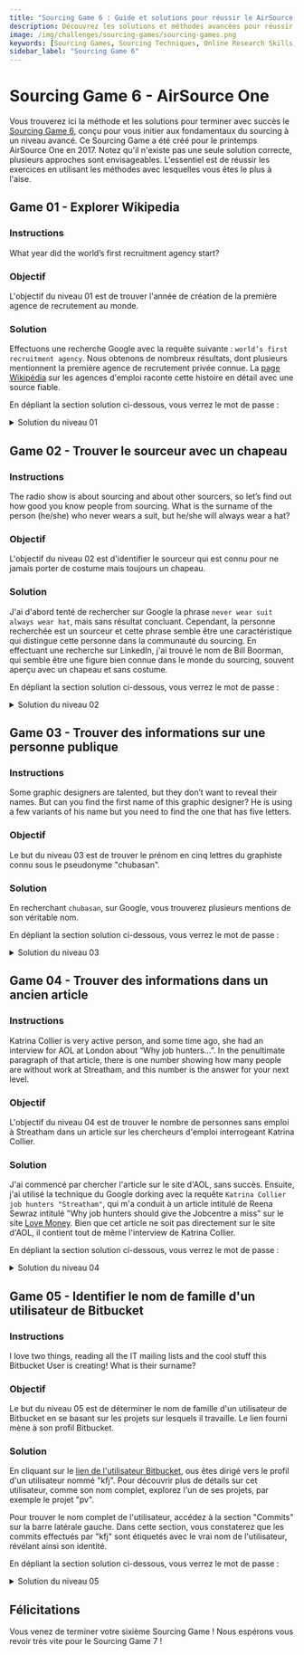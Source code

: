 ```yaml
---
title: "Sourcing Game 6 : Guide et solutions pour réussir le AirSource One 2017"
description: Découvrez les solutions et méthodes avancées pour réussir le Sourcing Game 6 issu du AirSource One 2017. Suivez nos étapes et astuces pour améliorer vos compétences en sourcing.
image: /img/challenges/sourcing-games/sourcing-games.png
keywords: [Sourcing Games, Sourcing Techniques, Online Research Skills, OSINT, AirSource One]
sidebar_label: "Sourcing Game 6"
---
```


# Sourcing Game 6 - AirSource One

Vous trouverez ici la méthode et les solutions pour terminer avec succès le [Sourcing Game 6](https://sourcing.games/game-6/), conçu pour vous initier aux fondamentaux du sourcing à un niveau avancé. Ce Sourcing Game a été créé pour le printemps AirSource One en 2017. Notez qu'il n'existe pas une seule solution correcte, plusieurs approches sont envisageables. L'essentiel est de réussir les exercices en utilisant les méthodes avec lesquelles vous êtes le plus à l'aise.

## Game 01 - Explorer Wikipedia

### Instructions

What year did the world’s first recruitment agency start?

### Objectif

L'objectif du niveau 01 est de trouver l'année de création de la première agence de recrutement au monde.

### Solution

Effectuons une recherche Google avec la requête suivante : `world’s first recruitment agency`. Nous obtenons de nombreux résultats, dont plusieurs mentionnent la première agence de recrutement privée connue. La [page Wikipédia](https://en.wikipedia.org/wiki/Employment_agency) sur les agences d'emploi raconte cette histoire en détail avec une source fiable.

En dépliant la section solution ci-dessous, vous verrez le mot de passe :

<details>
<summary>Solution du niveau 01</summary>

Selon Wikipédia, l'une des plus anciennes références à une agence d'emploi publique remonte à 1650, lorsque Henry Robinson proposa un "Office of Addresses and Encounters" qui mettrait en relation employeurs et travailleurs.

![Solution du niveau 01](/img/challenges/sourcing-games/game-6/sourcing-games-6-01.png "Solution du niveau 01")

Le mot de passe pour atteindre le niveau suivant est "**1650**".

</details>

## Game 02 - Trouver le sourceur avec un chapeau

### Instructions

The radio show is about sourcing and about other sourcers, so let’s find out how good you know people from sourcing. What is the surname of the person (he/she) who never wears a suit, but he/she will always wear a hat?

### Objectif

L'objectif du niveau 02 est d'identifier le sourceur qui est connu pour ne jamais porter de costume mais toujours un chapeau.

### Solution

J'ai d'abord tenté de rechercher sur Google la phrase `never wear suit always wear hat`, mais sans résultat concluant. Cependant, la personne recherchée est un sourceur et cette phrase semble être une caractéristique qui distingue cette personne dans la communauté du sourcing. En effectuant une recherche sur LinkedIn, j'ai trouvé le nom de Bill Boorman, qui semble être une figure bien connue dans le monde du sourcing, souvent aperçu avec un chapeau et sans costume.

En dépliant la section solution ci-dessous, vous verrez le mot de passe :

<details>
<summary>Solution du niveau 02</summary>

![Solution du niveau 02](/img/challenges/sourcing-games/game-6/sourcing-games-6-02.png "Solution du niveau 02")

Le mot de passe pour atteindre le niveau suivant est "**boorman**".

</details>

## Game 03 - Trouver des informations sur une personne publique

### Instructions

Some graphic designers are talented, but they don’t want to reveal their names. But can you find the first name of this graphic designer? He is using a few variants of his name but you need to find the one that has five letters.

### Objectif

Le but du niveau 03 est de trouver le prénom en cinq lettres du graphiste connu sous le pseudonyme "chubasan".

### Solution

En recherchant `chubasan`, sur Google, vous trouverez plusieurs mentions de son véritable nom.

En dépliant la section solution ci-dessous, vous verrez le mot de passe :

<details>
<summary>Solution du niveau 03</summary>

Après avoir consulté les résultats, il apparaît que le véritable nom de l'artiste est Sasha Chubar.

![Solution du niveau 03](/img/challenges/sourcing-games/game-6/sourcing-games-6-03.png "Solution du niveau 03")

Le mot de passe pour atteindre le niveau suivant est "**Sasha**".

</details>

## Game 04 - Trouver des informations dans un ancien article

### Instructions

Katrina Collier is very active person, and some time ago, she had an interview for AOL at London about “Why job hunters…”. In the penultimate paragraph of that article, there is one number showing how many people are without work at Streatham, and this number is the answer for your next level.

### Objectif

L'objectif du niveau 04 est de trouver le nombre de personnes sans emploi à Streatham dans un article sur les chercheurs d'emploi interrogeant Katrina Collier.

### Solution

J'ai commencé par chercher l'article sur le site d'AOL, sans succès. Ensuite, j'ai utilisé la technique du Google dorking avec la requête `Katrina Collier job hunters "Streatham"`, qui m'a conduit à un article intitulé de Reena Sewraz intitulé "Why job hunters should give the Jobcentre a miss" sur le site [Love Money](https://www.lovemoney.com/news/15321/you-cant-get-a-job-at-the-jobcentre). Bien que cet article ne soit pas directement sur le site d'AOL, il contient tout de même l'interview de Katrina Collier.

En dépliant la section solution ci-dessous, vous verrez le mot de passe :

<details>
<summary>Solution du niveau 04</summary>

Dans l'avant-dernier paragraphe de l'article, il est mentionné que Streatham compte 4 870 personnes sans emploi.

![Solution du niveau 04](/img/challenges/sourcing-games/game-6/sourcing-games-6-04.png "Solution du niveau 04")

Le mot de passe pour atteindre le niveau suivant est "**4870**".

</details>

## Game 05 - Identifier le nom de famille d'un utilisateur de Bitbucket

### Instructions

I love two things, reading all the IT mailing lists and the cool stuff this Bitbucket User is creating! What is their surname?

### Objectif

Le but du niveau 05 est de déterminer le nom de famille d'un utilisateur de Bitbucket en se basant sur les projets sur lesquels il travaille. Le lien fourni mène à son profil Bitbucket.

### Solution

En cliquant sur le [lien de l'utilisateur Bitbucket](https://bitbucket.org/kfj/), ous êtes dirigé vers le profil d'un utilisateur nommé "kfj". Pour découvrir plus de détails sur cet utilisateur, comme son nom complet, explorez l'un de ses projets, par exemple le projet "pv".

Pour trouver le nom complet de l'utilisateur, accédez à la section "Commits" sur la barre latérale gauche. Dans cette section, vous constaterez que les commits effectués par "kfj" sont étiquetés avec le vrai nom de l'utilisateur, révélant ainsi son identité.

En dépliant la section solution ci-dessous, vous verrez le mot de passe :

<details>
<summary>Solution du niveau 05</summary>

Le véritable nom de l'utilisateur "kfj" est Kay F. Jahnke.

![Solution du niveau 05](/img/challenges/sourcing-games/game-6/sourcing-games-6-05.png "Solution du niveau 05")

Le mot de passe pour atteindre le niveau suivant est "**jahnke**".

</details>

## Félicitations

Vous venez de terminer votre sixième Sourcing Game ! Nous espérons vous revoir très vite pour le Sourcing Game 7 !